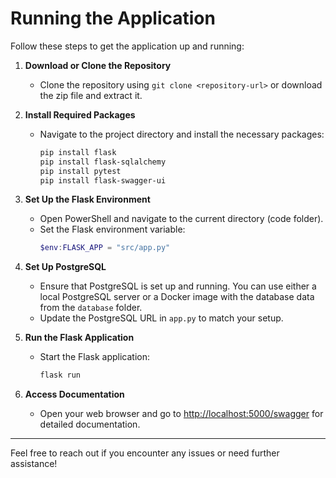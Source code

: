 # Running the Application

Follow these steps to get the application up and running:

1. **Download or Clone the Repository**
   - Clone the repository using `git clone <repository-url>` or download the zip file and extract it.

2. **Install Required Packages**
   - Navigate to the project directory and install the necessary packages:
     ```bash
     pip install flask
     pip install flask-sqlalchemy
     pip install pytest
     pip install flask-swagger-ui
     ```

3. **Set Up the Flask Environment**
   - Open PowerShell and navigate to the current directory (code folder).
   - Set the Flask environment variable:
     ```powershell
     $env:FLASK_APP = "src/app.py"
     ```

4. **Set Up PostgreSQL**
   - Ensure that PostgreSQL is set up and running. You can use either a local PostgreSQL server or a Docker image with the database data from the `database` folder.
   - Update the PostgreSQL URL in `app.py` to match your setup.

5. **Run the Flask Application**
   - Start the Flask application:
     ```bash
     flask run
     ```

6. **Access Documentation**
   - Open your web browser and go to [http://localhost:5000/swagger](http://localhost:5000/swagger) for detailed documentation.

---

Feel free to reach out if you encounter any issues or need further assistance!

